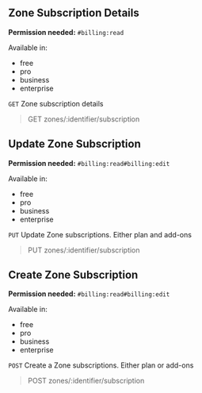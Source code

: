 ## Zone Subscription Details

**Permission needed:** `#billing:read`

Available in:

* free
* pro
* business
* enterprise

`GET` Zone subscription details

> GET zones/:identifier/subscription


## Update Zone Subscription

**Permission needed:** `#billing:read#billing:edit`

Available in:

* free
* pro
* business
* enterprise

`PUT` Update Zone subscriptions. Either plan and add-ons

> PUT zones/:identifier/subscription


## Create Zone Subscription

**Permission needed:** `#billing:read#billing:edit`

Available in:

* free
* pro
* business
* enterprise

`POST` Create a Zone subscriptions. Either plan or add-ons

> POST zones/:identifier/subscription
